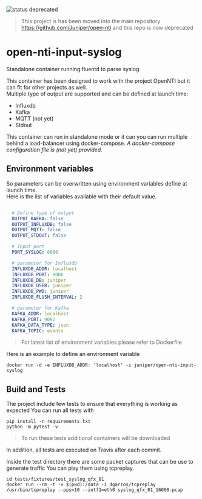 ![status deprecated](https://img.shields.io/badge/status-deprecated-lightgrey.svg)  

> This project is has been moved into the main repository https://github.com/Juniper/open-nti and this repo is now deprecated

# open-nti-input-syslog
Standalone container running fluentd to parse syslog

This container has been designed to work with the project OpenNTI but it can fit for other projects as well.  
Multiple type of output are supported and can be defined at launch time:
- Influxdb
- Kafka
- MQTT (not yet)
- Stdout

This container can run in standalone mode or it can you can run multiple behind a load-balancer using docker-compose.
_A docker-compose configuration file is (not yet) provided._

## Environment variables

So parameters can be overwritten using environment variables define at launch time.   
Here is the list of variables available with their default value.

```yaml

  # Define type of output
  OUTPUT_KAFKA: false
  OUTPUT_INFLUXDB: false
  OUTPUT_MQTT: false
  OUTPUT_STDOUT: false

  # Input port
  PORT_SYSLOG: 6000

  # parameter for Influxdb
  INFLUXDB_ADDR: localhost
  INFLUXDB_PORT: 8086
  INFLUXDB_DB: juniper
  INFLUXDB_USER: juniper
  INFLUXDB_PWD: juniper
  INFLUXDB_FLUSH_INTERVAL: 2

  # parameter for Kafka
  KAFKA_ADDR: localhost
  KAFKA_PORT: 9092
  KAFKA_DATA_TYPE: json
  KAFKA_TOPIC: events
```
> For latest list of environment variables please refer to Dockerfile

Here is an example to define an environment variable
```
docker run -d -e INFLUXDB_ADDR: 'localhost' -i juniper/open-nti-input-syslog
```

## Build and Tests

The project include few tests to ensure that everything is working as expected
You can run all tests with
```
pip install -r requirements.txt
python -m pytest -v
```
>To run these tests additional containers will be downloaded

In addition, all tests are executed on Travis after each commit.

Inside the test directory there are some packet captures that can be use to generate traffic
You can play them using tcpreplay.
```
cd tests/fixtures/test_syslog_qfx_01
docker run --rm -t -v $(pwd):/data -i dgarros/tcpreplay /usr/bin/tcpreplay --pps=10 --intf1=eth0 syslog_qfx_01_16000.pcap
```
